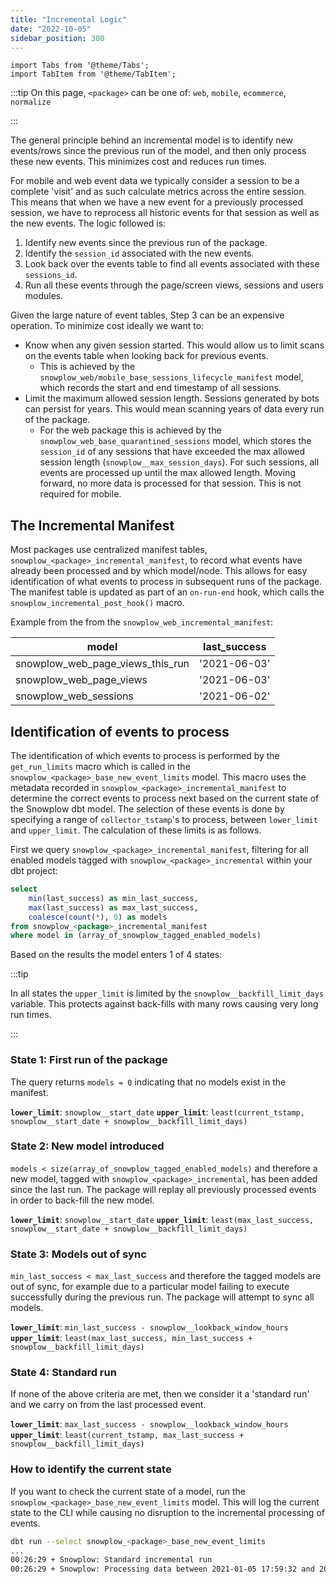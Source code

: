 ```yaml
---
title: "Incremental Logic"
date: "2022-10-05"
sidebar_position: 300
---
```

```mdx-code-block
import Tabs from '@theme/Tabs';
import TabItem from '@theme/TabItem';
```

:::tip
On this page, `<package>` can be one of: `web`, `mobile`, `ecommerce`, `normalize`

:::

The general principle behind an incremental model is to identify new events/rows since the previous run of the model, and then only process these new events. This minimizes cost and reduces run times.

For mobile and web event data we typically consider a session to be a complete 'visit' and as such calculate metrics across the entire session. This means that when we have a new event for a previously processed session, we have to reprocess all historic events for that session as well as the new events. The logic followed is:

1. Identify new events since the previous run of the package.
2. Identify the `session_id` associated with the new events.
3. Look back over the events table to find all events associated with these `sessions_id`.
4. Run all these events through the page/screen views, sessions and users modules.

Given the large nature of event tables, Step 3 can be an expensive operation. To minimize cost ideally we want to:

- Know when any given session started. This would allow us to limit scans on the events table when looking back for previous events.
  - This is achieved by the `snowplow_web/mobile_base_sessions_lifecycle_manifest` model, which records the start and end timestamp of all sessions.
- Limit the maximum allowed session length. Sessions generated by bots can persist for years. This would mean scanning years of data every run of the package.
  - For the web package this is achieved by the `snowplow_web_base_quarantined_sessions` model, which stores the `session_id` of any sessions that have exceeded the max allowed session length (`snowplow__max_session_days`). For such sessions, all events are processed up until the max allowed length. Moving forward, no more data is processed for that session. This is not required for mobile.

## The Incremental Manifest

Most packages use centralized manifest tables, `snowplow_<package>_incremental_manifest`, to record what events have already been processed and by which model/node. This allows for easy identification of what events to process in subsequent runs of the package. The manifest table is updated as part of an `on-run-end` hook, which calls the `snowplow_incremental_post_hook()` macro.


Example from the from the `snowplow_web_incremental_manifest`:

| model                            | last_success |
|----------------------------------|--------------|
| snowplow_web_page_views_this_run | '2021-06-03' |
| snowplow_web_page_views          | '2021-06-03' |
| snowplow_web_sessions            | '2021-06-02' |

## Identification of events to process


The identification of which events to process is performed by the `get_run_limits` macro which is called in the `snowplow_<package>_base_new_event_limits` model. This macro uses the metadata recorded in `snowplow_<package>_incremental_manifest` to determine the correct events to process next based on the current state of the Snowplow dbt model. The selection of these events is done by specifying a range of `collector_tstamp`'s to process, between `lower_limit` and `upper_limit`. The calculation of these limits is as follows.


First we query `snowplow_<package>_incremental_manifest`, filtering for all enabled models tagged with `snowplow_<package>_incremental` within your dbt project:

```sql
select
    min(last_success) as min_last_success,
    max(last_success) as max_last_success,
    coalesce(count(*), 0) as models
from snowplow_<package>_incremental_manifest
where model in (array_of_snowplow_tagged_enabled_models)
```

Based on the results the model enters 1 of 4 states:

:::tip

In all states the `upper_limit` is limited by the `snowplow__backfill_limit_days` variable. This protects against back-fills with many rows causing very long run times.

:::
### State 1: First run of the package

The query returns `models = 0` indicating that no models exist in the manifest.

**`lower_limit`**: `snowplow__start_date`
**`upper_limit`**: `least(current_tstamp, snowplow__start_date + snowplow__backfill_limit_days)`

### State 2: New model introduced

`models < size(array_of_snowplow_tagged_enabled_models)` and therefore a new model, tagged with `snowplow_<package>_incremental`, has been added since the last run. The package will replay all previously processed events in order to back-fill the new model.

**`lower_limit`**: `snowplow__start_date`
**`upper_limit`**: `least(max_last_success, snowplow__start_date + snowplow__backfill_limit_days)`

### State 3: Models out of sync

`min_last_success < max_last_success` and therefore the tagged models are out of sync, for example due to a particular model failing to execute successfully during the previous run. The package will attempt to sync all models.

**`lower_limit`**: `min_last_success - snowplow__lookback_window_hours`
**`upper_limit`**: `least(max_last_success, min_last_success + snowplow__backfill_limit_days)`

### State 4: Standard run

If none of the above criteria are met, then we consider it a 'standard run' and we carry on from the last processed event.

**`lower_limit`**: `max_last_success - snowplow__lookback_window_hours`
**`upper_limit`**: `least(current_tstamp, max_last_success + snowplow__backfill_limit_days)`


### How to identify the current state

If you want to check the current state of a model, run the `snowplow_<package>_base_new_event_limits` model. This will log the current state to the CLI while causing no disruption to the incremental processing of events.

```bash
dbt run --select snowplow_<package>_base_new_event_limits
...
00:26:29 + Snowplow: Standard incremental run
00:26:29 + Snowplow: Processing data between 2021-01-05 17:59:32 and 2021-01-07 23:59:32
```
